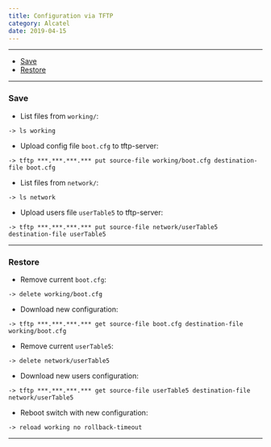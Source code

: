 ```yaml
---
title: Configuration via TFTP
category: Alcatel
date: 2019-04-15
---
```


-----

* [Save](#save)
* [Restore](#restore)

-----

### Save

* List files from `working/`:
```
-> ls working
```

* Upload config file `boot.cfg` to tftp-server:
```
-> tftp ***.***.***.*** put source-file working/boot.cfg destination-file boot.cfg
```

* List files from `network/`:
```
-> ls network
```

* Upload users file `userTable5` to tftp-server:
```
-> tftp ***.***.***.*** put source-file network/userTable5 destination-file userTable5
```

-----

### Restore

* Remove current `boot.cfg`:
```
-> delete working/boot.cfg
```

* Download new configuration:
```
-> tftp ***.***.***.*** get source-file boot.cfg destination-file working/boot.cfg
```

* Remove current `userTable5`:
```
-> delete network/userTable5
```

* Download new users configuration:
```
-> tftp ***.***.***.*** get source-file userTable5 destination-file network/userTable5
```

* Reboot switch with new configuration:
```
-> reload working no rollback-timeout
```

-----
